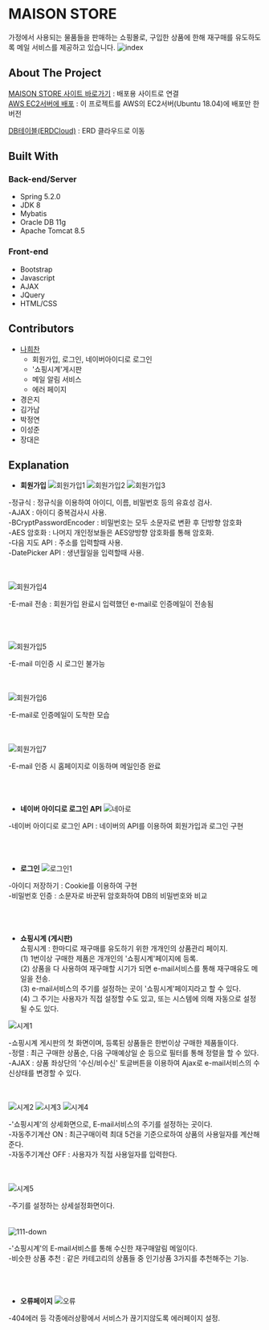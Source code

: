 <!-- 관리자아이디 admin
     관리자비밀번호 qwe123!

    유저아이디 qwer1234
    유저비밀번호 qwer1234!  
    
    프로젝트관련 구글 아이디 maisonRclass@google.com
                     비밀번호 maison123! 
    
    상품들의 사진 저장한 곳 : nhchihi의 네이버블로그
    -->

# MAISON STORE
 
가정에서 사용되는 물품들을 판매하는 쇼핑몰로, 구입한 상품에 한해 재구매를 유도하도록 메일 서비스를 제공하고 있습니다.
![index](https://user-images.githubusercontent.com/33804909/109511298-3da19b00-7ae6-11eb-8917-cbd4e45481df.PNG)

## About The Project

[MAISON STORE 사이트 바로가기](http://rclass.iptime.org:9999/20AM_MAISON_final/) : 배포용 사이트로 연결  
[AWS EC2서버에 배포](http://54.180.118.180:8080/maisonHeechan/) : 이 프로젝트를 AWS의 EC2서버(Ubuntu 18.04)에 배포만 한 버전

[DB테이블(ERDCloud)](https://www.erdcloud.com/d/xXG7BEH2ykMKEKYHz) : ERD 클라우드로 이동

## Built With
 
### Back-end/Server

- Spring 5.2.0
- JDK 8    
- Mybatis  
- Oracle DB 11g
- Apache Tomcat 8.5

### Front-end
 
- Bootstrap
- Javascript
- AJAX
- JQuery
- HTML/CSS   

## Contributors

- [나희찬](https://github.com/naheechan)
  - 회원가입, 로그인, 네이버아이디로 로그인
  - '쇼핑시계'게시판
  - 메일 알림 서비스
  - 에러 페이지
- 경은지
- 김가남
- 박정연    
- 이성준
- 장대은

## Explanation

- **회원가입**
![회원가입1](https://user-images.githubusercontent.com/33804909/111795884-f8190680-890a-11eb-809d-9061bf997e44.PNG)
![회원가입2](https://user-images.githubusercontent.com/33804909/111796465-8bead280-890b-11eb-99c0-f25b52e3a72d.PNG)
![회원가입3](https://user-images.githubusercontent.com/33804909/111796499-94dba400-890b-11eb-9f34-a0e8809b0d20.PNG)

-정규식 : 정규식을 이용하여 아이디, 이름, 비밀번호 등의 유효성 검사.    
-AJAX : 아이디 중복검사시 사용.    
-BCryptPasswordEncoder : 비밀번호는 모두 소문자로 변환 후 단방향 암호화    
-AES 암호화 : 나머지 개인정보들은 AES양방향 암호화를 통해 암호화.    
-다음 지도 API : 주소를 입력할때 사용.    
-DatePicker API : 생년월일을 입력할때 사용.<br><br><br>

![회원가입4](https://user-images.githubusercontent.com/33804909/111803345-4f6ea500-8912-11eb-843f-e631193bcfcd.PNG)

-E-mail 전송 : 회원가입 완료시 입력했던 e-mail로 인증메일이 전송됨<br><br><br><br>
   
![회원가입5](https://user-images.githubusercontent.com/33804909/111805235-2fd87c00-8914-11eb-9d60-19b9a85a7937.PNG)

-E-mail 미인증 시 로그인 불가능<br><br><br>

![회원가입6](https://user-images.githubusercontent.com/33804909/111805377-4c74b400-8914-11eb-838a-9f3ffe7c6946.PNG)

-E-mail로 인증메일이 도착한 모습<br><br><br>

![회원가입7](https://user-images.githubusercontent.com/33804909/111805523-729a5400-8914-11eb-9e60-4d3441ef1173.PNG)

-E-mail 인증 시 홈페이지로 이동하며 메일인증 완료<br><br><br><br>

- **네이버 아이디로 로그인 API**
![네아로](https://user-images.githubusercontent.com/33804909/111809442-54365780-8918-11eb-94d5-fc56a1eefa7b.PNG)

-네이버 아이디로 로그인 API : 네이버의 API를 이용하여 회원가입과 로그인 구현<br><br><br><br>

- **로그인**
![로그인1](https://user-images.githubusercontent.com/33804909/111808190-1c7ae000-8917-11eb-9427-ffc93ba1fae9.PNG)

-아이디 저장하기 : Cookie를 이용하여 구현    
-비밀번호 인증 : 소문자로 바꾼뒤 암호화하여 DB의 비밀번호와 비교<br><br><br><br>

- **쇼핑시계 (게시판)**     
쇼핑시계 : 한마디로 재구매를 유도하기 위한 개개인의 상품관리 페이지.    
           (1) 1번이상 구매한 제품은 개개인의 '쇼핑시계'페이지에 등록.    
           (2) 상품을 다 사용하여 재구매할 시기가 되면 e-mail서비스를 통해 재구매유도 메일을 전송.    
           (3) e-mail서비스의 주기를 설정하는 곳이 '쇼핑시계'페이지라고 할 수 있다.    
           (4) 그 주기는 사용자가 직접 설정할 수도 있고, 또는 시스템에 의해 자동으로 설정될 수도 있다.    
           
![시계1](https://user-images.githubusercontent.com/33804909/111811917-e4759c00-891a-11eb-8365-1034c2429c8b.PNG)

-쇼핑시계 게시판의 첫 화면이며, 등록된 상품들은 한번이상 구매한 제품들이다.    
-정렬 : 최근 구매한 상품순, 다음 구매예상일 순 등으로 필터를 통해 정렬을 할 수 있다.    
-AJAX : 상품 좌상단의 '수신/비수신' 토글버튼을 이용하여 Ajax로 e-mail서비스의 수신상태를 변경할 수 있다. <br><br><br>

![시계2](https://user-images.githubusercontent.com/33804909/111812655-af1d7e00-891b-11eb-807a-28ac9a0f526f.PNG)
![시계3](https://user-images.githubusercontent.com/33804909/111812796-c8bec580-891b-11eb-83e7-62d22a050bbf.PNG)
![시계4](https://user-images.githubusercontent.com/33804909/111812819-ceb4a680-891b-11eb-9af0-afe784cd6d8c.PNG)

-'쇼핑시계'의 상세화면으로, E-mail서비스의 주기를 설정하는 곳이다.    
-자동주기계산 ON : 최근구매이력 최대 5건을 기준으로하여 상품의 사용일자를 계산해준다.    
-자동주기계산 OFF : 사용자가 직접 사용일자를 입력한다.<br><br><br>

![시계5](https://user-images.githubusercontent.com/33804909/111813774-fe17e300-891c-11eb-86bb-3d0a0d6519d4.PNG)

-주기를 설정하는 상세설정화면이다.<br><br><br>
![111-down](https://user-images.githubusercontent.com/33804909/112407414-6588c500-8d59-11eb-885e-21dfba22b446.png)

-'쇼핑시계'의 E-mail서비스를 통해 수신한 재구매알림 메일이다.    
-비슷한 상품 추천 : 같은 카테고리의 상품들 중 인기상품 3가지를 추천해주는 기능.<br><br><br><br>

- **오류페이지**
![오류](https://user-images.githubusercontent.com/33804909/112008592-f6e51500-8b68-11eb-83df-ca33b6e99549.PNG)

-404에러 등 각종에러상황에서 서비스가 끊기지않도록 에러페이지 설정.<br><br><br><br>


